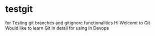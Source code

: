 # testgit
for Testing git branches and gitignore functionalities
Hi Welcomt to Git
Would like to learn Git in detail
for using in Devops
